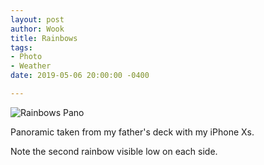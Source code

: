 ```yaml
---
layout: post
author: Wook
title: Rainbows
tags:
- Photo
- Weather
date: 2019-05-06 20:00:00 -0400

---
```

![Rainbows Pano](/assets/pics/rainbow-pano.jpeg "Rainbows Pano")

Panoramic taken from my father's deck with my iPhone Xs.

Note the second rainbow visible low on each side.